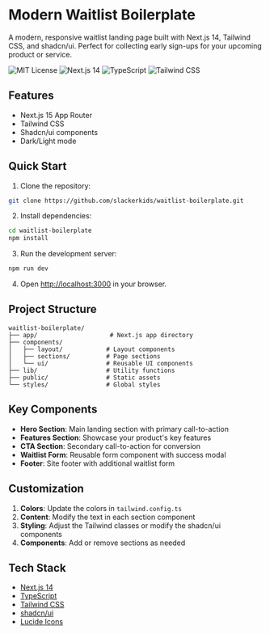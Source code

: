 # Modern Waitlist Boilerplate

A modern, responsive waitlist landing page built with Next.js 14, Tailwind CSS, and shadcn/ui. Perfect for collecting early sign-ups for your upcoming product or service.

![MIT License](https://img.shields.io/badge/License-MIT-green.svg)
![Next.js 14](https://img.shields.io/badge/Next.js-15-black)
![TypeScript](https://img.shields.io/badge/TypeScript-5-blue)
![Tailwind CSS](https://img.shields.io/badge/Tailwind-3-38bdf8)

## Features

- Next.js 15 App Router
- Tailwind CSS
- Shadcn/ui components
- Dark/Light mode

## Quick Start

1. Clone the repository:
```bash
git clone https://github.com/slackerkids/waitlist-boilerplate.git
```

2. Install dependencies:
```bash
cd waitlist-boilerplate
npm install
```

3. Run the development server:
```bash
npm run dev
```

4. Open [http://localhost:3000](http://localhost:3000) in your browser.

## Project Structure

```
waitlist-boilerplate/
├── app/                    # Next.js app directory
├── components/            
│   ├── layout/            # Layout components
│   ├── sections/          # Page sections
│   └── ui/                # Reusable UI components
├── lib/                   # Utility functions
├── public/                # Static assets
└── styles/                # Global styles
```

## Key Components

- **Hero Section**: Main landing section with primary call-to-action
- **Features Section**: Showcase your product's key features
- **CTA Section**: Secondary call-to-action for conversion
- **Waitlist Form**: Reusable form component with success modal
- **Footer**: Site footer with additional waitlist form

## Customization

1. **Colors**: Update the colors in `tailwind.config.ts`
2. **Content**: Modify the text in each section component
3. **Styling**: Adjust the Tailwind classes or modify the shadcn/ui components
4. **Components**: Add or remove sections as needed

## Tech Stack

- [Next.js 14](https://nextjs.org/)
- [TypeScript](https://www.typescriptlang.org/)
- [Tailwind CSS](https://tailwindcss.com/)
- [shadcn/ui](https://ui.shadcn.com/)
- [Lucide Icons](https://lucide.dev/)